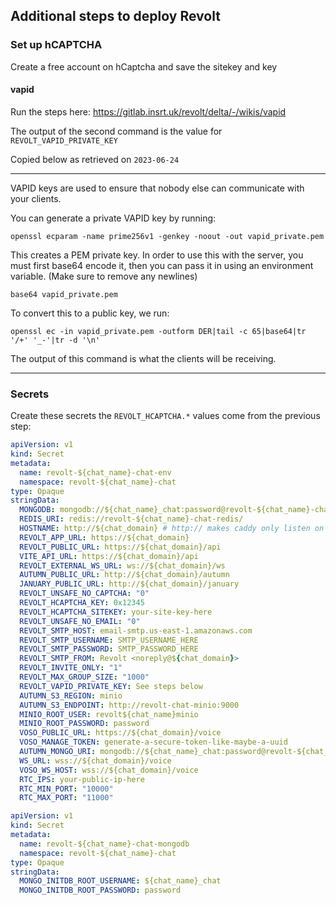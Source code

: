 ## Additional steps to deploy Revolt

### Set up hCAPTCHA

Create a free account on hCaptcha and save the sitekey and key

#### vapid

Run the steps here: https://gitlab.insrt.uk/revolt/delta/-/wikis/vapid

The output of the second command is the value for `REVOLT_VAPID_PRIVATE_KEY`

Copied below as retrieved on `2023-06-24`

---

VAPID keys are used to ensure that nobody else can communicate with your clients.

You can generate a private VAPID key by running:

    openssl ecparam -name prime256v1 -genkey -noout -out vapid_private.pem

This creates a PEM private key. In order to use this with the server, you must first base64 encode it, then you can pass it in using an environment variable. (Make sure to remove any newlines)

    base64 vapid_private.pem

To convert this to a public key, we run:

    openssl ec -in vapid_private.pem -outform DER|tail -c 65|base64|tr '/+' '_-'|tr -d '\n'

The output of this command is what the clients will be receiving.

---

### Secrets

Create these secrets the `REVOLT_HCAPTCHA.*` values come from the previous step:

```yaml
apiVersion: v1
kind: Secret
metadata:
  name: revolt-${chat_name}-chat-env
  namespace: revolt-${chat_name}-chat
type: Opaque
stringData:
  MONGODB: mongodb://${chat_name}_chat:password@revolt-${chat_name}-chat-mongodb
  REDIS_URI: redis://revolt-${chat_name}-chat-redis/
  HOSTNAME: http://${chat_domain} # http:// makes caddy only listen on 80 so it plays nice with ingresses
  REVOLT_APP_URL: https://${chat_domain}
  REVOLT_PUBLIC_URL: https://${chat_domain}/api
  VITE_API_URL: https://${chat_domain}/api
  REVOLT_EXTERNAL_WS_URL: ws://${chat_domain}/ws
  AUTUMN_PUBLIC_URL: http://${chat_domain}/autumn
  JANUARY_PUBLIC_URL: http://${chat_domain}/january
  REVOLT_UNSAFE_NO_CAPTCHA: "0"
  REVOLT_HCAPTCHA_KEY: 0x12345
  REVOLT_HCAPTCHA_SITEKEY: your-site-key-here
  REVOLT_UNSAFE_NO_EMAIL: "0"
  REVOLT_SMTP_HOST: email-smtp.us-east-1.amazonaws.com
  REVOLT_SMTP_USERNAME: SMTP_USERNAME_HERE
  REVOLT_SMTP_PASSWORD: SMTP_PASSWORD_HERE
  REVOLT_SMTP_FROM: Revolt <noreply@${chat_domain}>
  REVOLT_INVITE_ONLY: "1"
  REVOLT_MAX_GROUP_SIZE: "1000"
  REVOLT_VAPID_PRIVATE_KEY: See steps below
  AUTUMN_S3_REGION: minio
  AUTUMN_S3_ENDPOINT: http://revolt-chat-minio:9000
  MINIO_ROOT_USER: revolt${chat_name}minio
  MINIO_ROOT_PASSWORD: password
  VOSO_PUBLIC_URL: https://${chat_domain}/voice
  VOSO_MANAGE_TOKEN: generate-a-secure-token-like-maybe-a-uuid
  AUTUMN_MONGO_URI: mongodb://${chat_name}_chat:password@revolt-${chat_name}-chat-mongo"
  WS_URL: wss://${chat_domain}/voice
  VOSO_WS_HOST: wss://${chat_domain}/voice
  RTC_IPS: your-public-ip-here
  RTC_MIN_PORT: "10000"
  RTC_MAX_PORT: "11000"
```

```yaml
apiVersion: v1
kind: Secret
metadata:
  name: revolt-${chat_name}-chat-mongodb
  namespace: revolt-${chat_name}-chat
type: Opaque
stringData:
  MONGO_INITDB_ROOT_USERNAME: ${chat_name}_chat
  MONGO_INITDB_ROOT_PASSWORD: password
```

